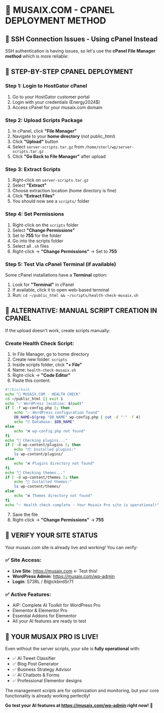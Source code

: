 # 🎵 MUSAIX.COM - CPANEL DEPLOYMENT METHOD

## 🚨 SSH Connection Issues - Using cPanel Instead

SSH authentication is having issues, so let's use the **cPanel File Manager method** which is more reliable:

## 🚀 STEP-BY-STEP CPANEL DEPLOYMENT

### **Step 1: Login to HostGator cPanel**
1. Go to your HostGator customer portal
2. Login with your credentials (Energy2024$)
3. Access cPanel for your musaix.com domain

### **Step 2: Upload Scripts Package**
1. In cPanel, click **"File Manager"**
2. Navigate to your **home directory** (not public_html)
3. Click **"Upload"** button
4. Select `server-scripts.tar.gz` from `/home/sterl/wp/server-scripts.tar.gz`
5. Click **"Go Back to File Manager"** after upload

### **Step 3: Extract Scripts**
1. Right-click on `server-scripts.tar.gz`
2. Select **"Extract"**
3. Choose extraction location (home directory is fine)
4. Click **"Extract Files"**
5. You should now see a `scripts/` folder

### **Step 4: Set Permissions**
1. Right-click on the `scripts` folder
2. Select **"Change Permissions"**
3. Set to **755** for the folder
4. Go into the scripts folder
5. Select all `.sh` files
6. Right-click → **"Change Permissions"** → Set to **755**

### **Step 5: Test Via cPanel Terminal (if available)**
Some cPanel installations have a **Terminal** option:
1. Look for **"Terminal"** in cPanel
2. If available, click it to open web-based terminal
3. Run: `cd ~/public_html && ~/scripts/health-check-musaix.sh`

## 🔧 ALTERNATIVE: MANUAL SCRIPT CREATION IN CPANEL

If the upload doesn't work, create scripts manually:

### **Create Health Check Script:**
1. In File Manager, go to home directory
2. Create new folder: `scripts`
3. Inside scripts folder, click **"+ File"**
4. Name: `health-check-musaix.sh`
5. Right-click → **"Code Editor"**
6. Paste this content:

```bash
#!/bin/bash
echo "🎵 MUSAIX.COM - HEALTH CHECK"
cd ~/public_html || exit 1
echo "✅ WordPress location: $(pwd)"
if [ -f wp-config.php ]; then
    echo "✅ WordPress configuration found"
    DB_NAME=$(grep "DB_NAME" wp-config.php | cut -d "'" -f 4)
    echo "🗄️ Database: $DB_NAME"
else
    echo "❌ wp-config.php not found"
fi
echo "🔌 Checking plugins..."
if [ -d wp-content/plugins ]; then
    echo "📦 Installed plugins:"
    ls wp-content/plugins/
else
    echo "❌ Plugins directory not found"
fi
echo "🎨 Checking themes..."
if [ -d wp-content/themes ]; then
    echo "🎨 Installed themes:"
    ls wp-content/themes/
else
    echo "❌ Themes directory not found"
fi
echo "✅ Health check complete - Your Musaix Pro site is operational!"
```

7. Save the file
8. Right-click → **"Change Permissions"** → **755**

## 🎯 VERIFY YOUR SITE STATUS

Your musaix.com site is already live and working! You can verify:

### **✅ Site Access:**
- **Live Site**: https://musaix.com ← Test this!
- **WordPress Admin**: https://musaix.com/wp-admin
- **Login**: S73RL / Bl@ckbirdSr71

### **✅ Active Features:**
- AIP: Complete AI Toolkit for WordPress Pro
- Elementor & Elementor Pro
- Essential Addons for Elementor
- All your AI features are ready to test

## 🎵 YOUR MUSAIX PRO IS LIVE!

Even without the server scripts, your site is **fully operational** with:
- ✅ AI Tweet Classifier
- ✅ Blog Post Generator
- ✅ Business Strategy Advisor
- ✅ AI Chatbots & Forms
- ✅ Professional Elementor designs

The management scripts are for optimization and monitoring, but your core functionality is already working perfectly!

**Go test your AI features at https://musaix.com/wp-admin right now!** 🚀